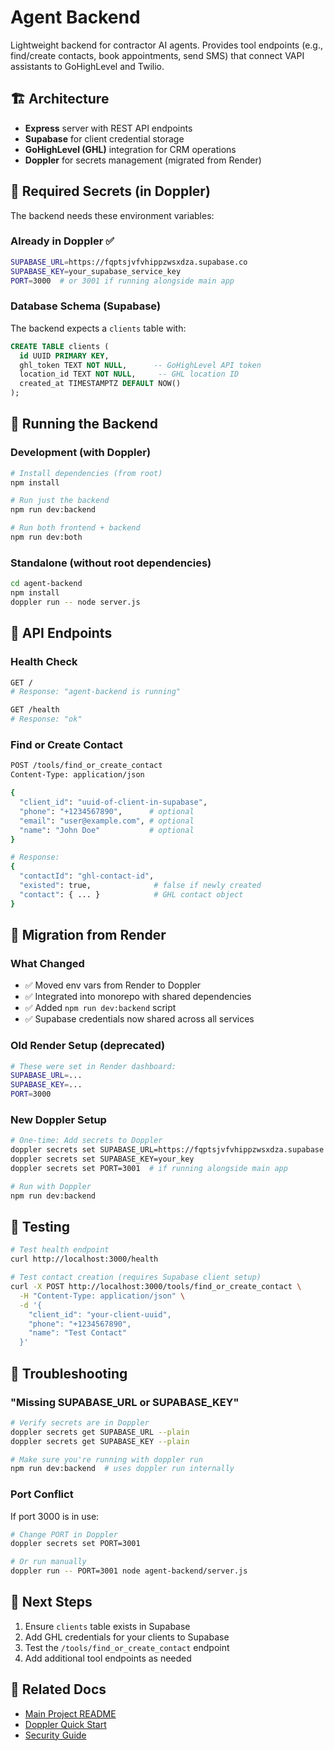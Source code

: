 # Agent Backend

Lightweight backend for contractor AI agents. Provides tool endpoints (e.g., find/create contacts, book appointments, send SMS) that connect VAPI assistants to GoHighLevel and Twilio.

## 🏗️ Architecture

- **Express** server with REST API endpoints
- **Supabase** for client credential storage
- **GoHighLevel (GHL)** integration for CRM operations
- **Doppler** for secrets management (migrated from Render)

## 🔐 Required Secrets (in Doppler)

The backend needs these environment variables:

### Already in Doppler ✅

```bash
SUPABASE_URL=https://fqptsjvfvhippzwsxdza.supabase.co
SUPABASE_KEY=your_supabase_service_key
PORT=3000  # or 3001 if running alongside main app
```

### Database Schema (Supabase)

The backend expects a `clients` table with:

```sql
CREATE TABLE clients (
  id UUID PRIMARY KEY,
  ghl_token TEXT NOT NULL,      -- GoHighLevel API token
  location_id TEXT NOT NULL,     -- GHL location ID
  created_at TIMESTAMPTZ DEFAULT NOW()
);
```

## 🚀 Running the Backend

### Development (with Doppler)

```bash
# Install dependencies (from root)
npm install

# Run just the backend
npm run dev:backend

# Run both frontend + backend
npm run dev:both
```

### Standalone (without root dependencies)

```bash
cd agent-backend
npm install
doppler run -- node server.js
```

## 📡 API Endpoints

### Health Check

```bash
GET /
# Response: "agent-backend is running"

GET /health
# Response: "ok"
```

### Find or Create Contact

```bash
POST /tools/find_or_create_contact
Content-Type: application/json

{
  "client_id": "uuid-of-client-in-supabase",
  "phone": "+1234567890",      # optional
  "email": "user@example.com", # optional
  "name": "John Doe"           # optional
}

# Response:
{
  "contactId": "ghl-contact-id",
  "existed": true,              # false if newly created
  "contact": { ... }            # GHL contact object
}
```

## 🔄 Migration from Render

### What Changed

- ✅ Moved env vars from Render to Doppler
- ✅ Integrated into monorepo with shared dependencies
- ✅ Added `npm run dev:backend` script
- ✅ Supabase credentials now shared across all services

### Old Render Setup (deprecated)

```bash
# These were set in Render dashboard:
SUPABASE_URL=...
SUPABASE_KEY=...
PORT=3000
```

### New Doppler Setup

```bash
# One-time: Add secrets to Doppler
doppler secrets set SUPABASE_URL=https://fqptsjvfvhippzwsxdza.supabase.co
doppler secrets set SUPABASE_KEY=your_key
doppler secrets set PORT=3001  # if running alongside main app

# Run with Doppler
npm run dev:backend
```

## 🧪 Testing

```bash
# Test health endpoint
curl http://localhost:3000/health

# Test contact creation (requires Supabase client setup)
curl -X POST http://localhost:3000/tools/find_or_create_contact \
  -H "Content-Type: application/json" \
  -d '{
    "client_id": "your-client-uuid",
    "phone": "+1234567890",
    "name": "Test Contact"
  }'
```

## 🔧 Troubleshooting

### "Missing SUPABASE_URL or SUPABASE_KEY"

```bash
# Verify secrets are in Doppler
doppler secrets get SUPABASE_URL --plain
doppler secrets get SUPABASE_KEY --plain

# Make sure you're running with doppler run
npm run dev:backend  # uses doppler run internally
```

### Port Conflict

If port 3000 is in use:

```bash
# Change PORT in Doppler
doppler secrets set PORT=3001

# Or run manually
doppler run -- PORT=3001 node agent-backend/server.js
```

## 📝 Next Steps

1. Ensure `clients` table exists in Supabase
2. Add GHL credentials for your clients to Supabase
3. Test the `/tools/find_or_create_contact` endpoint
4. Add additional tool endpoints as needed

## 🔗 Related Docs

- [Main Project README](../README.md)
- [Doppler Quick Start](../QUICKSTART.md)
- [Security Guide](../.github/SECURITY.md)
